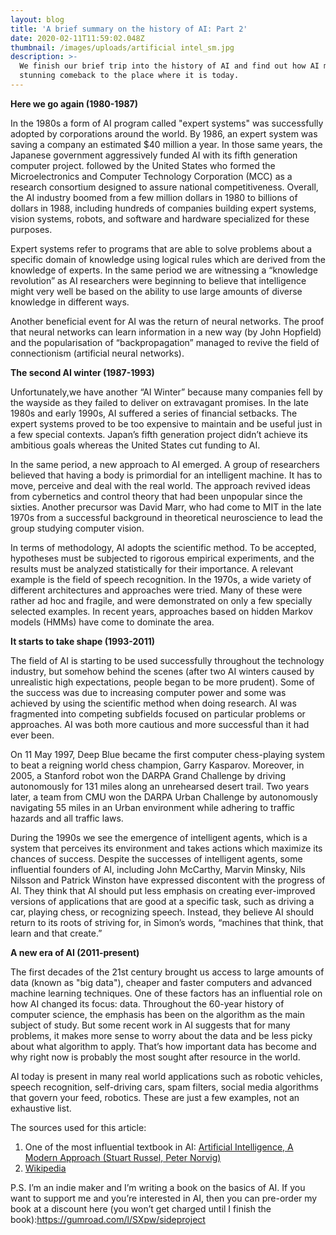 ```yaml
---
layout: blog
title: 'A brief summary on the history of AI: Part 2'
date: 2020-02-11T11:59:02.048Z
thumbnail: /images/uploads/artificial intel_sm.jpg
description: >-
  We finish our brief trip into the history of AI and find out how AI made a
  stunning comeback to the place where it is today.
---
```

**Here we go again (1980-1987)**

In the 1980s a form of AI program called "expert systems" was successfully adopted by corporations around the world. By 1986, an expert system was saving a company an estimated $40 million a year. In those same years, the Japanese government aggressively funded AI with its fifth generation computer project. followed by the United States who formed the Microelectronics and Computer Technology Corporation (MCC) as a research consortium designed to assure national competitiveness. Overall, the AI industry boomed from a few million dollars in 1980 to billions of dollars in 1988, including hundreds of companies building expert systems, vision systems, robots, and software and hardware specialized for these purposes.

Expert systems refer to programs that are able to solve problems about a specific domain of knowledge using logical rules which are derived from the knowledge of experts. In the same period we are witnessing a “knowledge revolution” as AI researchers were beginning to believe that intelligence might very well be based on the ability to use large amounts of diverse knowledge in different ways.

Another beneficial event for AI was the return of neural networks. The proof that neural networks can learn information in a new way (by John Hopfield) and the popularisation of “backpropagation” managed to revive the field of connectionism (artificial neural networks).



**The second AI winter (1987-1993)**

Unfortunately,we have another “AI Winter” because many companies fell by the wayside as they failed to deliver on extravagant promises. In the late 1980s and early 1990s, AI suffered a series of financial setbacks. The expert systems proved to be too expensive to maintain and be useful just in a few special contexts. Japan’s fifth generation project didn’t achieve its ambitious goals whereas the United States cut funding to AI.

In the same period, a new approach to AI emerged. A group of researchers believed that having a body is primordial for an intelligent machine. It has to move, perceive and deal with the real world. The approach revived ideas from cybernetics and control theory that had been unpopular since the sixties. Another precursor was David Marr, who had come to MIT in the late 1970s from a successful background in theoretical neuroscience to lead the group studying computer vision.

In terms of methodology, AI adopts the scientific method. To be accepted, hypotheses must be subjected to rigorous empirical experiments, and the results must be analyzed statistically for their importance. A relevant example is the field of speech recognition. In the 1970s, a wide variety of different architectures and approaches were tried. Many of these were rather ad hoc and fragile, and were demonstrated on only a few specially selected examples. In recent years, approaches based on hidden Markov models (HMMs) have come to dominate the area.



**It starts to take shape (1993-2011)**

The field of AI is starting to be used successfully throughout the technology industry, but somehow behind the scenes (after two AI winters caused by unrealistic high expectations, people began to be more prudent). Some of the success was due to increasing computer power and some was achieved by using the scientific method when doing research. AI was fragmented into competing subfields focused on particular problems or approaches. AI was both more cautious and more successful than it had ever been.

On 11 May 1997, Deep Blue became the first computer chess-playing system to beat a reigning world chess champion, Garry Kasparov. Moreover, in 2005, a Stanford robot won the DARPA Grand Challenge by driving autonomously for 131 miles along an unrehearsed desert trail. Two years later, a team from CMU won the DARPA Urban Challenge by autonomously navigating 55 miles in an Urban environment while adhering to traffic hazards and all traffic laws.

During the 1990s we see the emergence of intelligent agents, which is a system that perceives its environment and takes actions which maximize its chances of success. Despite the successes of intelligent agents, some influential founders of AI, including John McCarthy, Marvin Minsky, Nils Nilsson and Patrick Winston have expressed discontent with the progress of AI. They think that AI should put less emphasis on creating ever-improved versions of applications that are good at a specific task, such as driving a car, playing chess, or recognizing speech. Instead, they believe AI should return to its roots of striving for, in Simon’s words, “machines that think, that learn and that create.”



**A new era of AI (2011-present)**

The first decades of the 21st century brought us access to large amounts of data (known as "big data"), cheaper and faster computers and advanced machine learning techniques. One of these factors has an influential role on how AI changed its focus: data. Throughout the 60-year history of computer science, the emphasis has been on the algorithm as the main subject of study. But some recent work in AI suggests that for many problems, it makes more sense to worry about the data and be less picky about what algorithm to apply. That’s how important data has become and why right now is probably the most sought after resource in the world.

AI today is present in many real world applications such as robotic vehicles, speech recognition, self-driving cars, spam filters, social media algorithms that govern your feed, robotics. These are just a few examples, not an exhaustive list.



The sources used for this article:

1. One of the most influential textbook in AI: [Artificial Intelligence, A Modern Approach (Stuart Russel, Peter Norvig)](https://www.amazon.com/Artificial-Intelligence-Modern-Approach-3rd/dp/0136042597)
2. [Wikipedia](https://en.wikipedia.org/wiki/History_of_artificial_intelligence)



P.S. I’m an indie maker and I’m writing a book on the basics of AI. If you want to support me and you’re interested in AI, then you can pre-order my book at a discount here (you won’t get charged until I finish the book):<https://gumroad.com/l/SXpw/sideproject>
